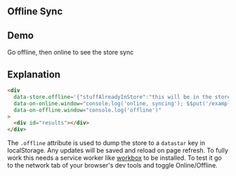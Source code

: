 ## Offline Sync

## Demo

<div
     data-store.offline='{"stuffAlreadyInStore":"this will be in the store even without network"}'
     data-on-online.window="console.log('online, syncing'); $$put('/examples/offline_sync/sync', false)"
     data-on-offline.window="console.log('offline')"
>
     <div id="results">Go offline, then online to see the store sync</div>
</div>

## Explanation

```html
<div
  data-store.offline='{"stuffAlreadyInStore":"this will be in the store even without network"}'
  data-on-online.window="console.log('online, syncing'); $$put('/examples/offline_sync/sync', false)"
  data-on-offline.window="console.log('offline')"
>
  <div id="results"></div>
</div>
```

The `.offline` attribute is used to dump the store to a `datastar` key in localStorage. Any updates will be saved and reload on page refresh. To fully work this needs a service worker like [workbox](https://developers.google.com/web/tools/workbox/) to be installed. To test it go to the network tab of your browser's dev tools and toggle Online/Offline.
